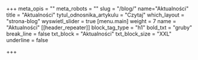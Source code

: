 +++
meta_opis = ""
meta_robots = ""
slug = "/blog/"
name="Aktualności"
title = "Aktualności"
tytul_odnosnika_artykulu = "Czytaj"
which_layout = "strona-blog"
wyswietl_slider = true
[menu.main]
weight = 7
name = "Aktualności"
[[header_repeater]]
block_tag_type = "h1"
bold_txt = "gruby"
break_line = false
txt_block = "Aktualności"
txt_block_size = "XXL"
underline = false

+++
